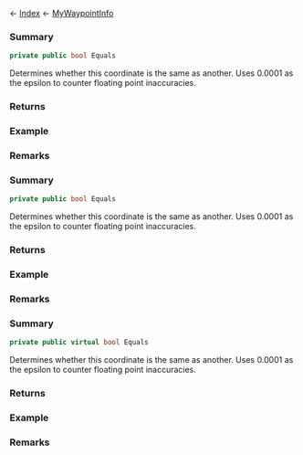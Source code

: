 ← [Index](Api-Index) ← [MyWaypointInfo](Sandbox.ModAPI.Ingame.MyWaypointInfo)

### Summary

```csharp
private public bool Equals
```

Determines whether this coordinate is the same as another. Uses 0.0001 as the epsilon to counter floating point inaccuracies.

### Returns



### Example

### Remarks

### Summary

```csharp
private public bool Equals
```

Determines whether this coordinate is the same as another. Uses 0.0001 as the epsilon to counter floating point inaccuracies.

### Returns



### Example

### Remarks

### Summary

```csharp
private public virtual bool Equals
```

Determines whether this coordinate is the same as another. Uses 0.0001 as the epsilon to counter floating point inaccuracies.

### Returns



### Example

### Remarks

